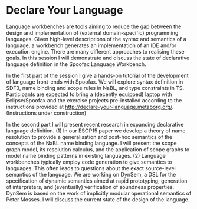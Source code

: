 # Declare Your Language

Language workbenches are tools aiming to reduce the gap between the design and implementation of (external domain-specific) programming languages. Given high-level descriptions of the syntax and semantics of a language, a workbench generates an implementation of an IDE and/or execution engine. There are many different approaches to realising these goals. In this session I will demonstrate and discuss the state of declarative language definition in the Spoofax Language Workbench.

In the first part of the session I give a hands-on tutorial of the development of language front-ends with Spoofax. We will explore syntax definition in SDF3, name binding and scope rules in NaBL, and type constraints in TS. Participants are expected to bring a (decently equipped) laptop with Eclipse/Spoofax and the exercise projects pre-installed according to the instructions provided at http://declare-your-language.metaborg.org/. (Instructions under construction)

In the second part I will present recent research in expanding declarative language definition. (1) In our ESOP15 paper we develop a theory of name resolution to provide a generalisation and post-hoc semantics of the concepts of the NaBL name binding language. I will present the scope graph model, its resolution calculus, and the application of scope graphs to model name binding patterns in existing languages. (2) Language workbenches typically employ code generation to give semantics to languages.  This often leads to questions about the exact source-level semantics of the language. We are working on DynSem, a DSL for the specification of dynamic semantics aimed at rapid prototyping, generation of interpreters, and (eventually) verification of soundness properties. DynSem is based on the work of implicitly modular operational semantics of Peter Mosses. I will discuss the current state of the design of the language.








